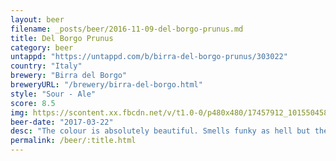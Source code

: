 ```yaml
---
layout: beer
filename: _posts/beer/2016-11-09-del-borgo-prunus.md
title: Del Borgo Prunus
category: beer
untappd: "https://untappd.com/b/birra-del-borgo-prunus/303022"
country: "Italy"
brewery: "Birra del Borgo"
breweryURL: "/brewery/birra-del-borgo.html"
style: "Sour - Ale"
score: 8.5
img: https://scontent.xx.fbcdn.net/v/t1.0-0/p480x480/17457912_10155045839643745_5984297775300914884_n.jpg?_nc_cat=103&_nc_ht=scontent.xx&oh=4d723b8d74eeddf41135445ecfdd3f15&oe=5D6E90F6
beer-date: "2017-03-22"
desc: "The colour is absolutely beautiful. Smells funky as hell but the taste is much better. Full of a sour fruitiness and reminds me of plums but doesn’t have any off flavours. There’s almost no bitterness and a subtle sweetness to finish"
permalink: /beer/:title.html
---
```

